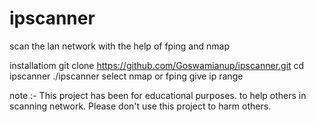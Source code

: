 # ipscanner
scan the lan network with the help of fping and nmap

installatiom 
git clone https://github.com/Goswamianup/ipscanner.git
cd ipscanner 
./ipscanner
select nmap or fping 
give ip range 



note :- 
This project has been for educational purposes. to help others in scanning network. Please don't use this project to harm others.
